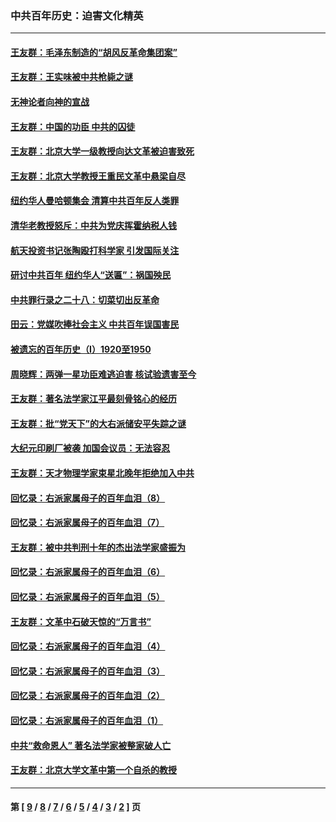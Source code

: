 ### 中共百年历史：迫害文化精英
---
#### [王友群：毛泽东制造的“胡风反革命集团案”](../../pages/nf1176111/n13324909.md?11040430) 
#### [王友群：王实味被中共枪毙之谜](../../pages/nf1176111/n13307502.md?11040430) 
#### [无神论者向神的宣战](../../pages/nf1176111/n13281535.md?11040430) 
#### [王友群：中国的功臣 中共的囚徒](../../pages/nf1176111/n13291790.md?11040430) 
#### [王友群：北京大学一级教授向达文革被迫害致死](../../pages/nf1176111/n13150966.md?11040430) 
#### [王友群：北京大学教授王重民文革中悬梁自尽](../../pages/nf1176111/n13084645.md?11040430) 
#### [纽约华人曼哈顿集会 清算中共百年反人类罪](../../pages/nf1176111/n13084157.md?11040430) 
#### [清华老教授怒斥：中共为党庆挥霍纳税人钱](../../pages/nf1176111/n13071430.md?11040430) 
#### [航天投资书记张陶殴打科学家 引发国际关注](../../pages/nf1176111/n13069132.md?11040430) 
#### [研讨中共百年 纽约华人“送匾”：祸国殃民](../../pages/nf1176111/n13057367.md?11040430) 
#### [中共罪行录之二十八：切菜切出反革命](../../pages/nf1176111/n13030600.md?11040430) 
#### [田云：党媒吹捧社会主义 中共百年误国害民](../../pages/nf1176111/n13006682.md?11040430) 
#### [被遗忘的百年历史（I）1920至1950](../../pages/nf1176111/n12986411.md?11040430) 
#### [周晓辉：两弹一星功臣难逃迫害 核试验遗害至今](../../pages/nf1176111/n12974997.md?11040430) 
#### [王友群：著名法学家江平最刻骨铭心的经历](../../pages/nf1176111/n12970787.md?11040430) 
#### [王友群：批“党天下”的大右派储安平失踪之谜](../../pages/nf1176111/n12954229.md?11040430) 
#### [大纪元印刷厂被袭 加国会议员：无法容忍](../../pages/nf1176111/n12883028.md?11040430) 
#### [王友群：天才物理学家束星北晚年拒绝加入中共](../../pages/nf1176111/n12792913.md?11040430) 
#### [回忆录：右派家属母子的百年血泪（8）](../../pages/nf1176111/n12706196.md?11040430) 
#### [回忆录：右派家属母子的百年血泪（7）](../../pages/nf1176111/n12706191.md?11040430) 
#### [王友群：被中共判刑十年的杰出法学家盛振为](../../pages/nf1176111/n12706141.md?11040430) 
#### [回忆录：右派家属母子的百年血泪（6）](../../pages/nf1176111/n12698863.md?11040430) 
#### [回忆录：右派家属母子的百年血泪（5）](../../pages/nf1176111/n12692515.md?11040430) 
#### [王友群：文革中石破天惊的“万言书”](../../pages/nf1176111/n12690994.md?11040430) 
#### [回忆录：右派家属母子的百年血泪（4）](../../pages/nf1176111/n12686410.md?11040430) 
#### [回忆录：右派家属母子的百年血泪（3）](../../pages/nf1176111/n12683820.md?11040430) 
#### [回忆录：右派家属母子的百年血泪（2）](../../pages/nf1176111/n12679738.md?11040430) 
#### [回忆录：右派家属母子的百年血泪（1）](../../pages/nf1176111/n12678112.md?11040430) 
#### [中共“救命恩人” 著名法学家被整家破人亡](../../pages/nf1176111/n12658168.md?11040430) 
#### [王友群：北京大学文革中第一个自杀的教授](../../pages/nf1176111/n12632697.md?11040430) 

---
#### 第 [ [9](./9.md?11040430) / [8](./8.md?11040430) / [7](./7.md?11040430) / [6](./6.md?11040430) / [5](./5.md?11040430) / [4](./4.md?11040430) / [3](./3.md?11040430) / [2](./2.md?11040430) ] 页
